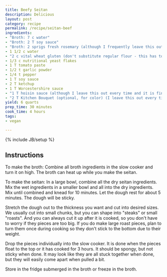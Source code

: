 ```yaml
---
title: Beefy Seitan
description: Delicious 
layout: post
category: recipe
permalink: /recipe/seitan-beef
ingredients:
- "Broth: 7 c water"
- "Broth: 2 T soy sauce"
- "Broth: 2 sprigs fresh rosemary (although I frequently leave this out and it is fine)"
- 1 1/2 c water
- "2 c vital wheat gluten (don't substitute regular flour - this has to be vital wheat gluten to work)"
- 1/3 c nutritional yeast flakes
- 1 T tomato paste
- 1/2 t garlic powder
- 1/4 t pepper
- 1 T soy sauce
- 2 T ketchup
- 1 T Worcestershire sauce
- "1 T hoisin sauce (although I leave this out every time and it is fine)"
- "2 T Kitchen Bouquet (optional, for color) (I leave this out every time and it is fine)"
yield: 6 quarts
prep_time: 30 minutes
cook_time: 4 hours
tags:
- vegan

---
```


{% include JB/setup %}

## Instructions

To make the broth: Combine all broth ingredients in the slow cooker and turn it on high. The broth can heat up while you make the seitan.

To make the seitan: In a large bowl, combine all the dry seitan ingredients. Mix the wet ingredients in a smaller bowl and all into the dry ingredients. Mix until combined and knead for 10 minutes. Let the dough rest for about 5 minutes. The dough will be sticky.

Stretch the dough out to the thickness you want and cut into desired sizes. We usually cut into small chunks, but you can shape into "steaks" or small "roasts". And you can always cut it up after it is cooked, so you don't have to worry if they pieces are too big. If you do make large roast pieces, plan to turn them once during cooking so they don't stick to the bottom due to their weight.

Drop the pieces individually into the slow cooker. It is done when the pieces float to the top or it has cooked for 3 hours. It should be spongy, but not sticky when done. It may look like they are all stuck together when done, but they will easily come apart when pulled a bit.

Store in the fridge submerged in the broth or freeze in the broth.
